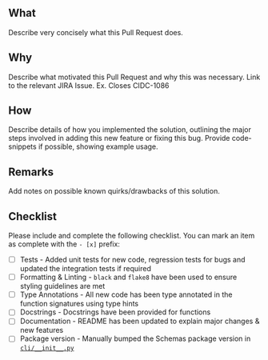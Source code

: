 ## What

Describe very concisely what this Pull Request does.

## Why

Describe what motivated this Pull Request and why this was necessary. Link to the relevant JIRA Issue. Ex. Closes CIDC-1086

## How

Describe details of how you implemented the solution, outlining the major steps involved in adding this new feature or fixing this bug. Provide code-snippets if possible, showing example usage.

## Remarks

Add notes on possible known quirks/drawbacks of this solution.

## Checklist

Please include and complete the following checklist. You can mark an item as complete with the `- [x]` prefix:

- [ ] Tests - Added unit tests for new code, regression tests for bugs and updated the integration tests if required
- [ ] Formatting & Linting - `black` and `flake8` have been used to ensure styling guidelines are met
- [ ] Type Annotations - All new code has been type annotated in the function signatures using type hints
- [ ] Docstrings - Docstrings have been provided for functions
- [ ] Documentation - README has been updated to explain major changes & new features
- [ ] Package version - Manually bumped the Schemas package version in [`cli/__init__.py`](https://github.com/CIMAC-CIDC/cidc-cli/blob/master/cli/__init__.py#L1)
